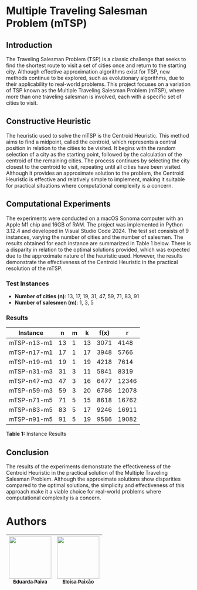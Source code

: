 # Multiple Traveling Salesman Problem (mTSP)

## Introduction
The Traveling Salesman Problem (TSP) is a classic challenge that seeks to find the shortest route to visit a set of cities once and return to the starting city. Although effective approximation algorithms exist for TSP, new methods continue to be explored, such as evolutionary algorithms, due to their applicability to real-world problems. This project focuses on a variation of TSP known as the Multiple Traveling Salesman Problem (mTSP), where more than one traveling salesman is involved, each with a specific set of cities to visit.

## Constructive Heuristic
The heuristic used to solve the mTSP is the Centroid Heuristic. This method aims to find a midpoint, called the centroid, which represents a central position in relation to the cities to be visited. It begins with the random selection of a city as the starting point, followed by the calculation of the centroid of the remaining cities. The process continues by selecting the city closest to the centroid to visit, repeating until all cities have been visited. Although it provides an approximate solution to the problem, the Centroid Heuristic is effective and relatively simple to implement, making it suitable for practical situations where computational complexity is a concern.

## Computational Experiments
The experiments were conducted on a macOS Sonoma computer with an Apple M1 chip and 16GB of RAM. The project was implemented in Python 3.12.4 and developed in Visual Studio Code 2024. The test set consists of 9 instances, varying the number of cities and the number of salesmen. The results obtained for each instance are summarized in Table 1 below. There is a disparity in relation to the optimal solutions provided, which was expected due to the approximate nature of the heuristic used. However, the results demonstrate the effectiveness of the Centroid Heuristic in the practical resolution of the mTSP.

### Test Instances
- **Number of cities (n)**: 13, 17, 19, 31, 47, 59, 71, 83, 91
- **Number of salesmen (m)**: 1, 3, 5

### Results
| Instance       | n   | m   | k  | f(x) | r    |
|----------------|-----|-----|----|------|------|
| mTSP-n13-m1    | 13  | 1   | 13 | 3071 | 4148 |
| mTSP-n17-m1    | 17  | 1   | 17 | 3948 | 5766 |
| mTSP-n19-m1    | 19  | 1   | 19 | 4218 | 7614 |
| mTSP-n31-m3    | 31  | 3   | 11 | 5841 | 8319 |
| mTSP-n47-m3    | 47  | 3   | 16 | 6477 | 12346|
| mTSP-n59-m3    | 59  | 3   | 20 | 6786 | 12078|
| mTSP-n71-m5    | 71  | 5   | 15 | 8618 | 16762|
| mTSP-n83-m5    | 83  | 5   | 17 | 9246 | 16911|
| mTSP-n91-m5    | 91  | 5   | 19 | 9586 | 19082|

**Table 1:** Instance Results

## Conclusion
The results of the experiments demonstrate the effectiveness of the Centroid Heuristic in the practical solution of the Multiple Traveling Salesman Problem. Although the approximate solutions show disparities compared to the optimal solutions, the simplicity and effectiveness of this approach make it a viable choice for real-world problems where computational complexity is a concern.

# Authors

| [<img loading="lazy" src="https://avatars.githubusercontent.com/u/114159027?v=4" width=115><br><sub>Eduarda Paiva</sub>](https://github.com/PaivaEduarda) | [<img loading="lazy" src="https://avatars.githubusercontent.com/u/114162946?v=4" width=115><br><sub>Eloisa Paixão</sub>](https://github.com/eloisapaixao) | 
| :---: | :---: |


